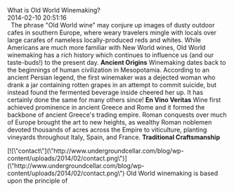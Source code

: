 What is Old World Winemaking?<br/>2014-02-10 20:51:16<br/>  The phrase \"Old World wine\" may conjure up images of dusty outdoor cafes in southern Europe, where weary travelers mingle with locals over large carafes of nameless locally-produced reds and whites. While Americans are much more familiar with New World wines, Old World winemaking has a rich history which continues to influence us (and our taste-buds!) to the present day. **Ancient Origins** Winemaking dates back to the beginnings of human civilization in Mesopotamia. According to an ancient Persian legend, the first winemaker was a dejected woman who drank a jar containing rotten grapes in an attempt to commit suicide, but instead found the fermented beverage inside cheered her up. It has certainly done the same for many others since! **En Vino Veritas** Wine first achieved prominence in ancient Greece and Rome and it formed the backbone of ancient Greece\'s trading empire. Roman conquests over much of Europe brought the art to new heights, as wealthy Roman noblemen devoted thousands of acres across the Empire to viticulture, planting vineyards throughout Italy, Spain, and France. **Traditional Craftsmanship**

<div> [![\"contact\"](\"http://www.undergroundcellar.com/blog/wp-content/uploads/2014/02/contact.png\")](\"http://www.undergroundcellar.com/blog/wp-content/uploads/2014/02/contact.png\") Old World winemaking is based upon the principle of